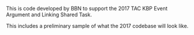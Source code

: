 This is code developed by BBN to support the
2017 TAC KBP Event Argument and Linking Shared Task.

This includes a preliminary sample of what the 2017 codebase will look like.
